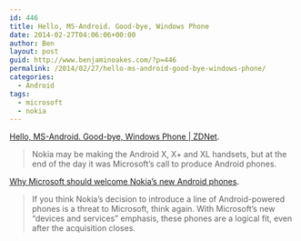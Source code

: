 ```yaml
---
id: 446
title: Hello, MS-Android. Good-bye, Windows Phone
date: 2014-02-27T04:06:06+00:00
author: Ben
layout: post
guid: http://www.benjaminoakes.com/?p=446
permalink: /2014/02/27/hello-ms-android-good-bye-windows-phone/
categories:
  - Android
tags:
  - microsoft
  - nokia
---
```

[Hello, MS-Android. Good-bye, Windows Phone | ZDNet](http://www.zdnet.com/hello-ms-android-good-bye-windows-phone-7000026774/#ftag=RSS14dc6a9).

> Nokia may be making the Android X, X+ and XL handsets, but at the end of the day it was Microsoft&#8217;s call to produce Android phones.

[Why Microsoft should welcome Nokia&#8217;s new Android phones](http://www.zdnet.com/why-microsoft-should-welcome-nokias-new-android-phones-7000026714/).

> If you think Nokia&#8217;s decision to introduce a line of Android-powered phones is a threat to Microsoft, think again. With Microsoft&#8217;s new &#8220;devices and services&#8221; emphasis, these phones are a logical fit, even after the acquisition closes.